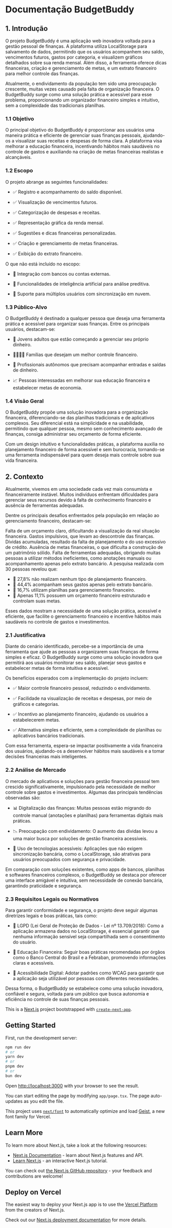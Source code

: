 # Documentação BudgetBuddy


## 1. Introdução
O projeto BudgetBuddy é uma aplicação web inovadora voltada para a gestão pessoal de finanças. A plataforma utiliza LocalStorage para salvamento de dados, permitindo que os usuários acompanhem seu saldo, vencimentos futuros, gastos por categoria, e visualizem gráficos detalhados sobre sua renda mensal. Além disso, a ferramenta oferece dicas financeiras, criação e gerenciamento de metas, e um extrato financeiro para melhor controle das finanças.

Atualmente, o endividamento da população tem sido uma preocupação crescente, muitas vezes causado pela falta de organização financeira. O BudgetBuddy surge como uma solução prática e acessível para esse problema, proporcionando um organizador financeiro simples e intuitivo, sem a complexidade das tradicionais planilhas.

###  1.1 Objetivo
O principal objetivo do BudgetBuddy é proporcionar aos usuários uma maneira prática e eficiente de gerenciar suas finanças pessoais, ajudando-os a visualizar suas receitas e despesas de forma clara. A plataforma visa melhorar a educação financeira, incentivando hábitos mais saudáveis no controle de gastos e auxiliando na criação de metas financeiras realistas e alcançáveis.

### 1.2 Escopo
O projeto abrange as seguintes funcionalidades:

- ✅ Registro e acompanhamento do saldo disponível.

- ✅ Visualização de vencimentos futuros.

- ✅ Categorização de despesas e receitas.

- ✅ Representação gráfica da renda mensal.

- ✅ Sugestões e dicas financeiras personalizadas.

- ✅ Criação e gerenciamento de metas financeiras.

- ✅ Exibição do extrato financeiro.


O que não está incluído no escopo:

- 🚫 Integração com bancos ou contas externas.

- 🚫 Funcionalidades de inteligência artificial para análise preditiva.

- 🚫 Suporte para múltiplos usuários com sincronização em nuvem.

### 1.3 Público-Alvo
O BudgetBuddy é destinado a qualquer pessoa que deseja uma ferramenta prática e acessível para organizar suas finanças. Entre os principais usuários, destacam-se:

- 👤 Jovens adultos que estão começando a gerenciar seu próprio dinheiro.

- 👨‍👩‍👧‍👦 Famílias que desejam um melhor controle financeiro.

- 💼 Profissionais autônomos que precisam acompanhar entradas e saídas de dinheiro.

- 📈 Pessoas interessadas em melhorar sua educação financeira e estabelecer metas de economia.

### 1.4 Visão Geral
O BudgetBuddy propõe uma solução inovadora para a organização financeira, diferenciando-se das planilhas tradicionais e de aplicativos complexos. Seu diferencial está na simplicidade e na usabilidade, permitindo que qualquer pessoa, mesmo sem conhecimento avançado de finanças, consiga administrar seu orçamento de forma eficiente.

Com um design intuitivo e funcionalidades práticas, a plataforma auxilia no planejamento financeiro de forma acessível e sem burocracia, tornando-se uma ferramenta indispensável para quem deseja mais controle sobre sua vida financeira.


## 2. Contexto
Atualmente, vivemos em uma sociedade cada vez mais consumista e financeiramente instável. Muitos indivíduos enfrentam dificuldades para gerenciar seus recursos devido à falta de conhecimento financeiro e ausência de ferramentas adequadas.

Dentre os principais desafios enfrentados pela população em relação ao gerenciamento financeiro, destacam-se:

Falta de um orçamento claro, dificultando a visualização da real situação financeira.
Gastos impulsivos, que levam ao descontrole das finanças.
Dívidas acumuladas, resultado da falta de planejamento e do uso excessivo de crédito.
Ausência de metas financeiras, o que dificulta a construção de um patrimônio sólido.
Falta de ferramentas adequadas, obrigando muitas pessoas a utilizar métodos ineficientes, como anotações manuais ou acompanhamento apenas pelo extrato bancário.
A pesquisa realizada com 30 pessoas revelou que:
- 📌 27,8% não realizam nenhum tipo de planejamento financeiro.
- 📌 44,4% acompanham seus gastos apenas pelo extrato bancário.
- 📌 16,7% utilizam planilhas para gerenciamento financeiro.
- 📌 Apenas 11,1% possuem um orçamento financeiro estruturado e controlam suas metas.

Esses dados mostram a necessidade de uma solução prática, acessível e eficiente, que facilite o gerenciamento financeiro e incentive hábitos mais saudáveis no controle de gastos e investimentos.

### 2.1 Justificativa
Diante do cenário identificado, percebe-se a importância de uma ferramenta que ajude as pessoas a organizarem suas finanças de forma simples e eficaz. O BudgetBuddy surge como uma solução inovadora que permitirá aos usuários monitorar seu saldo, planejar seus gastos e estabelecer metas de forma intuitiva e acessível.

Os benefícios esperados com a implementação do projeto incluem:
- ✅ Maior controle financeiro pessoal, reduzindo o endividamento.

- ✅ Facilidade na visualização de receitas e despesas, por meio de gráficos e categorias.

- ✅ Incentivo ao planejamento financeiro, ajudando os usuários a estabelecerem metas.

- ✅ Alternativa simples e eficiente, sem a complexidade de planilhas ou aplicativos bancários tradicionais.

Com essa ferramenta, espera-se impactar positivamente a vida financeira dos usuários, ajudando-os a desenvolver hábitos mais saudáveis e a tomar decisões financeiras mais inteligentes.

### 2.2 Análise de Mercado
O mercado de aplicativos e soluções para gestão financeira pessoal tem crescido significativamente, impulsionado pela necessidade de melhor controle sobre gastos e investimentos. Algumas das principais tendências observadas são:

- 📊 Digitalização das finanças: Muitas pessoas estão migrando do controle manual (anotações e planilhas) para ferramentas digitais mais práticas.

- 📉 Preocupação com endividamento: O aumento das dívidas levou a uma maior busca por soluções de gestão financeira acessíveis.

- 📱 Uso de tecnologias acessíveis: Aplicações que não exigem sincronização bancária, como o LocalStorage, são atrativas para usuários preocupados com segurança e privacidade.

Em comparação com soluções existentes, como apps de bancos, planilhas e softwares financeiros complexos, o BudgetBuddy se destaca por oferecer uma interface amigável e intuitiva, sem necessidade de conexão bancária, garantindo praticidade e segurança.

### 2.3 Requisitos Legais ou Normativos
Para garantir conformidade e segurança, o projeto deve seguir algumas diretrizes legais e boas práticas, tais como:

- 📌 LGPD (Lei Geral de Proteção de Dados - Lei nº 13.709/2018): Como a aplicação armazena dados no LocalStorage, é essencial garantir que nenhuma informação sensível seja compartilhada sem o consentimento do usuário.

- 📌 Educação Financeira: Seguir boas práticas recomendadas por órgãos como o Banco Central do Brasil e a Febraban, promovendo informações claras e acessíveis.

- 📌 Acessibilidade Digital: Adotar padrões como WCAG para garantir que a aplicação seja utilizável por pessoas com diferentes necessidades.

Dessa forma, o BudgetBuddy se estabelece como uma solução inovadora, confiável e segura, voltada para um público que busca autonomia e eficiência no controle de suas finanças pessoais.


This is a [Next.js](https://nextjs.org) project bootstrapped with [`create-next-app`](https://nextjs.org/docs/app/api-reference/cli/create-next-app).

## Getting Started

First, run the development server:

```bash
npm run dev
# or
yarn dev
# or
pnpm dev
# or
bun dev
```

Open [http://localhost:3000](http://localhost:3000) with your browser to see the result.

You can start editing the page by modifying `app/page.tsx`. The page auto-updates as you edit the file.

This project uses [`next/font`](https://nextjs.org/docs/app/building-your-application/optimizing/fonts) to automatically optimize and load [Geist](https://vercel.com/font), a new font family for Vercel.

## Learn More

To learn more about Next.js, take a look at the following resources:

- [Next.js Documentation](https://nextjs.org/docs) - learn about Next.js features and API.
- [Learn Next.js](https://nextjs.org/learn) - an interactive Next.js tutorial.

You can check out [the Next.js GitHub repository](https://github.com/vercel/next.js) - your feedback and contributions are welcome!

## Deploy on Vercel

The easiest way to deploy your Next.js app is to use the [Vercel Platform](https://vercel.com/new?utm_medium=default-template&filter=next.js&utm_source=create-next-app&utm_campaign=create-next-app-readme) from the creators of Next.js.

Check out our [Next.js deployment documentation](https://nextjs.org/docs/app/building-your-application/deploying) for more details.
